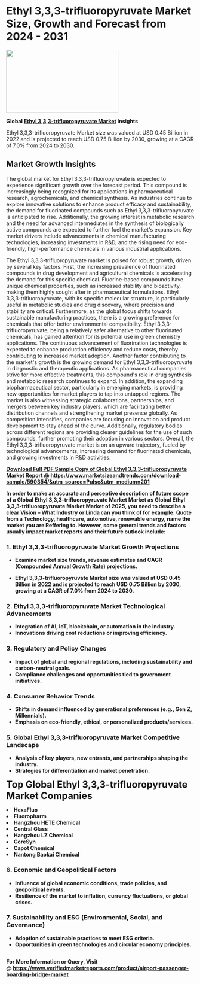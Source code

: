 <H1>Ethyl 3,3,3-trifluoropyruvate Market Size, Growth and Forecast from 2024 - 2031</H1><img class="aligncenter size-medium wp-image-584254" src="https://thirdeyenews.in/wp-content/uploads/2024/09/Global-Market-Research-300x168.jpeg" alt="" width="300" height="168" /><p><strong>Global&nbsp;<a href="https://www.marketsizeandtrends.com/download-sample/590354/&amp;utm_source=Pulse&amp;utm_medium=201">Ethyl 3,3,3-trifluoropyruvate Market</a> Insights</strong></p><p>Ethyl 3,3,3-trifluoropyruvate Market size was valued at USD 0.45 Billion in 2022 and is projected to reach USD 0.75 Billion by 2030, growing at a CAGR of 7.0% from 2024 to 2030.</p><p><h2>Market Growth Insights</h2> <p>The global market for Ethyl 3,3,3-trifluoropyruvate is expected to experience significant growth over the forecast period. This compound is increasingly being recognized for its applications in pharmaceutical research, agrochemicals, and chemical synthesis. As industries continue to explore innovative solutions to enhance product efficacy and sustainability, the demand for fluorinated compounds such as Ethyl 3,3,3-trifluoropyruvate is anticipated to rise. Additionally, the growing interest in metabolic research and the need for advanced intermediates in the synthesis of biologically active compounds are expected to further fuel the market's expansion. Key market drivers include advancements in chemical manufacturing technologies, increasing investments in R&D, and the rising need for eco-friendly, high-performance chemicals in various industrial applications.</p> <p><strong><a href="#"></a></strong></p> <p>The Ethyl 3,3,3-trifluoropyruvate market is poised for robust growth, driven by several key factors. First, the increasing prevalence of fluorinated compounds in drug development and agricultural chemicals is accelerating the demand for this specific chemical. Fluorine-based compounds have unique chemical properties, such as increased stability and bioactivity, making them highly sought after in pharmaceutical formulations. Ethyl 3,3,3-trifluoropyruvate, with its specific molecular structure, is particularly useful in metabolic studies and drug discovery, where precision and stability are critical. Furthermore, as the global focus shifts towards sustainable manufacturing practices, there is a growing preference for chemicals that offer better environmental compatibility. Ethyl 3,3,3-trifluoropyruvate, being a relatively safer alternative to other fluorinated chemicals, has gained attention for its potential use in green chemistry applications. The continuous advancement of fluorination technologies is expected to enhance production efficiency and reduce costs, thereby contributing to increased market adoption. Another factor contributing to the market's growth is the growing demand for Ethyl 3,3,3-trifluoropyruvate in diagnostic and therapeutic applications. As pharmaceutical companies strive for more effective treatments, this compound's role in drug synthesis and metabolic research continues to expand. In addition, the expanding biopharmaceutical sector, particularly in emerging markets, is providing new opportunities for market players to tap into untapped regions. The market is also witnessing strategic collaborations, partnerships, and mergers between key industry players, which are facilitating better distribution channels and strengthening market presence globally. As competition intensifies, companies are focusing on innovation and product development to stay ahead of the curve. Additionally, regulatory bodies across different regions are providing clearer guidelines for the use of such compounds, further promoting their adoption in various sectors. Overall, the Ethyl 3,3,3-trifluoropyruvate market is on an upward trajectory, fueled by technological advancements, increasing demand for fluorinated chemicals, and growing investments in R&D activities. <p><strong><a href="#"></p><p><span class=""><strong>Download Full PDF Sample Copy of Global Ethyl 3,3,3-trifluoropyruvate Market Report</strong> @ <a href="https://www.marketsizeandtrends.com/download-sample/590354/&amp;utm_source=Pulse&amp;utm_medium=201" target="_blank">https://www.marketsizeandtrends.com/download-sample/590354/&amp;utm_source=Pulse&amp;utm_medium=201</a></span></p><p>In order to make an accurate and perceptive description of future scope of a Global&nbsp;Ethyl 3,3,3-trifluoropyruvate Market Market as Global&nbsp;Ethyl 3,3,3-trifluoropyruvate Market Market of 2025, you need to describe a clear Vision &ndash; What Industry or Linda can you think of for example: Quote from a Technology, healthcare, automotive, renewable energy, name the market you are Reffering to. However, some general trends and factors usually impact market reports and their future outlook include:</p><h3>1.&nbsp;<strong>Ethyl 3,3,3-trifluoropyruvate Market Growth Projections</strong></h3><ul><li>Examine market size trends, revenue estimates and CAGR (Compounded Annual Growth Rate) projections.</li><li><p>Ethyl 3,3,3-trifluoropyruvate Market size was valued at USD 0.45 Billion in 2022 and is projected to reach USD 0.75 Billion by 2030, growing at a CAGR of 7.0% from 2024 to 2030.</p></li></ul><h3>2.&nbsp;<strong>Ethyl 3,3,3-trifluoropyruvate Market Technological Advancements</strong></h3><ul><li>Integration of AI, IoT, blockchain, or automation in the industry.</li><li>Innovations driving cost reductions or improving efficiency.</li></ul><h3>3.&nbsp;<strong>Regulatory and Policy Changes</strong></h3><ul><li>Impact of global and regional regulations, including sustainability and carbon-neutral goals.</li><li>Compliance challenges and opportunities tied to government initiatives.</li></ul><h3>4.&nbsp;<strong>Consumer Behavior Trends</strong></h3><ul><li>Shifts in demand influenced by generational preferences (e.g., Gen Z, Millennials).</li><li>Emphasis on eco-friendly, ethical, or personalized products/services.</li></ul><h3>5.&nbsp;<strong>Global Ethyl 3,3,3-trifluoropyruvate Market Competitive Landscape</strong></h3><ul><li>Analysis of key players, new entrants, and partnerships shaping the industry.</li><li>Strategies for differentiation and market penetration.</li></ul><p data-pm-slice="1 1 []"><span style="color: inherit; font-family: inherit; font-size: 25px;">Top Global Ethyl 3,3,3-trifluoropyruvate Market Companies</span></p><div class="" data-test-id=""><p><li>HexaFluo</li><li> Fluoropharm</li><li> Hangzhou HETE Chemical</li><li> Central Glass</li><li> Hangzhou LZ Chemical</li><li> CoreSyn</li><li> Capot Chemical</li><li> Nantong Baokai Chemical</li></p></div><h3>6.&nbsp;<strong>Economic and Geopolitical Factors</strong></h3><ul><li>Influence of global economic conditions, trade policies, and geopolitical events.</li><li>Resilience of the market to inflation, currency fluctuations, or global crises.</li></ul><h3>7.&nbsp;<strong>Sustainability and ESG (Environmental, Social, and Governance)</strong></h3><ul><li>Adoption of sustainable practices to meet ESG criteria.</li><li>Opportunities in green technologies and circular economy principles.</li></ul><h2><strong style="font-size: 14px;">For More Information or Query, Visit @&nbsp;</strong><a style="background-color: #ffffff; font-size: 14px;" href="https://www.marketsizeandtrends.com/report/ethyl-3-3-3-trifluoropyruvate-market/" target="_blank">https://www.verifiedmarketreports.com/product/airport-passenger-boarding-bridge-market</a></h2>